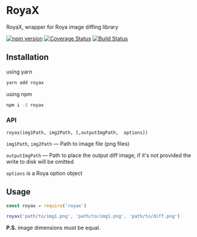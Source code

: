 # RoyaX

RoyaX, wrapper for Roya image diffing library

[![npm version](https://badge.fury.io/js/royax.svg)](https://badge.fury.io/js/royax)
[![Coverage Status](https://coveralls.io/repos/github/mouafa/royax/badge.svg?branch=master)](https://coveralls.io/github/mouafa/royax?branch=master)
[![Build Status](https://api.travis-ci.org/mouafa/royax.svg?branch=master)](https://travis-ci.org/mouafa/royax#)

## Installation

using yarn

```bash
yarn add royax
```

using npm

```bash
npm i -S royax
```

### API

```
royax(img1Path, img2Path, [,outputImgPath,  options])
```

`img1Path`, `img2Path` — Path to image file (png files)

`outputImgPath` — Path to place the output diff image, if it's not provided the write to disk will be omitted

`options` is a Roya option object

## Usage

```js
const royax = require('royax')

royax('path/to/img1.png', 'path/to/img1.png', 'path/to/diff.png')
```

**P.S.** image dimensions must be equal.
